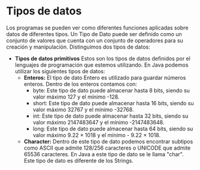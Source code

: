 # Tipos de datos

Los programas se pueden ver como diferentes funciones aplicadas sobre datos de diferentes tipos. Un Tipo de Dato puede ser definido como un conjunto de valores que cuenta con un conjunto de operadores para su creación y manipulación. Distinguimos dos tipos de datos:

- **Tipos de datos primitivos**
Estos son los tipos de datos definidos por el lenguajes de programación que estemos utilizando. En Java podemos utilizar los siguientes tipos de datos:
  - **Enteros:** El tipo de dato Entero es utilizado para guardar números enteros. Dentro de los enteros contamos con:
    - byte: Este tipo de dato puede almacenar hasta 8 bits, siendo su valor máximo 127 y el mínimo -128.
    - short: Este tipo de dato puede almacenar hasta 16 bits, siendo su valor máximo 32767 y el mínimo -32768.
    - int: Este tipo de dato puede almacenar hasta 32 bits, siendo su valor máximo  2147483647 y el mínimo -2147483648.
    - long: Este tipo de dato puede almacenar hasta 64 bits, siendo su valor máximo  9.22 × 1018 y el mínimo - 9.22 × 1018.
  - **Character:** Dentro de este tipo de dato podemos encontrar subtipos como ASCII que admite 128/256 caracteres o UNICODE que admite 65536 caracteres. En Java a este tipo de dato se le llama "char". Este tipo de dato es diferente de los Strings.

